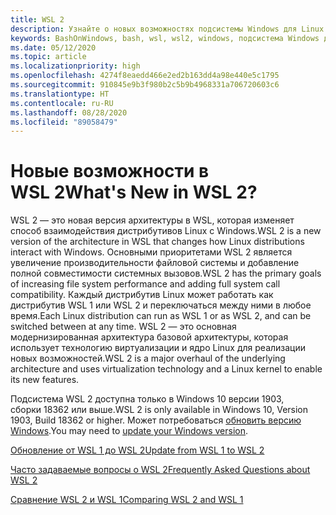 ```yaml
---
title: WSL 2
description: Узнайте о новых возможностях подсистемы Windows для Linux 2. Просмотрите дополнительные доступные ресурсы, например об обновлении версии WSL, и часто задаваемые вопросы.
keywords: BashOnWindows, bash, wsl, wsl2, windows, подсистема Windows для Linux, windowssubsystem, ubuntu, debian, suse, windows 10, установка
ms.date: 05/12/2020
ms.topic: article
ms.localizationpriority: high
ms.openlocfilehash: 4274f8eaedd466e2ed2b163dd4a98e440e5c1795
ms.sourcegitcommit: 910845e9b3f980b2c5b9b4968331a706720603c6
ms.translationtype: HT
ms.contentlocale: ru-RU
ms.lasthandoff: 08/28/2020
ms.locfileid: "89058479"
---
```

# <a name="whats-new-in-wsl-2"></a><span data-ttu-id="ab67b-105">Новые возможности в WSL 2</span><span class="sxs-lookup"><span data-stu-id="ab67b-105">What's New in WSL 2?</span></span>

<span data-ttu-id="ab67b-106">WSL 2 — это новая версия архитектуры в WSL, которая изменяет способ взаимодействия дистрибутивов Linux с Windows.</span><span class="sxs-lookup"><span data-stu-id="ab67b-106">WSL 2 is a new version of the architecture in WSL that changes how Linux distributions interact with Windows.</span></span> <span data-ttu-id="ab67b-107">Основными приоритетами WSL 2 является увеличение производительности файловой системы и добавление полной совместимости системных вызовов.</span><span class="sxs-lookup"><span data-stu-id="ab67b-107">WSL 2 has the primary goals of increasing file system performance and adding full system call compatibility.</span></span> <span data-ttu-id="ab67b-108">Каждый дистрибутив Linux может работать как дистрибутив WSL 1 или WSL 2 и переключаться между ними в любое время.</span><span class="sxs-lookup"><span data-stu-id="ab67b-108">Each Linux distribution can run as WSL 1 or as WSL 2, and can be switched between at any time.</span></span> <span data-ttu-id="ab67b-109">WSL 2 — это основная модернизированная архитектура базовой архитектуры, которая использует технологию виртуализации и ядро Linux для реализации новых возможностей.</span><span class="sxs-lookup"><span data-stu-id="ab67b-109">WSL 2 is a major overhaul of the underlying architecture and uses virtualization technology and a Linux kernel to enable its new features.</span></span>

<span data-ttu-id="ab67b-110">Подсистема WSL 2 доступна только в Windows 10 версии 1903, сборки 18362 или выше.</span><span class="sxs-lookup"><span data-stu-id="ab67b-110">WSL 2 is only available in Windows 10, Version 1903, Build 18362 or higher.</span></span> <span data-ttu-id="ab67b-111">Может потребоваться [обновить версию Windows](ms-settings:windowsupdate).</span><span class="sxs-lookup"><span data-stu-id="ab67b-111">You may need to [update your Windows version](ms-settings:windowsupdate).</span></span>

[<span data-ttu-id="ab67b-112">Обновление от WSL 1 до WSL 2</span><span class="sxs-lookup"><span data-stu-id="ab67b-112">Update from WSL 1 to WSL 2</span></span>](./install-win10.md#update-to-wsl-2)

[<span data-ttu-id="ab67b-113">Часто задаваемые вопросы о WSL 2</span><span class="sxs-lookup"><span data-stu-id="ab67b-113">Frequently Asked Questions about WSL 2</span></span>](./wsl2-faq.md)

[<span data-ttu-id="ab67b-114">Сравнение WSL 2 и WSL 1</span><span class="sxs-lookup"><span data-stu-id="ab67b-114">Comparing WSL 2 and WSL 1</span></span>](./compare-versions.md)
